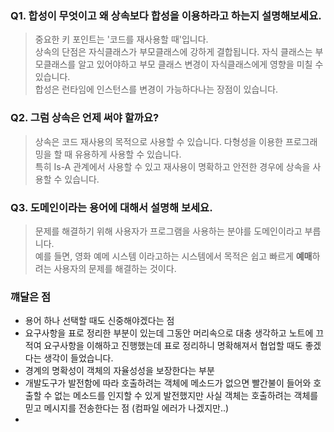 ### Q1. 합성이 무엇이고 왜 상속보다 합성을 이용하라고 하는지 설명해보세요.
> 중요한 키 포인트는 '코드를 재사용할 때'입니다.  
> 상속의 단점은 자식클래스가 부모클래스에 강하게 결합됩니다. 자식 클래스는 부모클래스를 알고 있어야하고 부모 클래스 변경이 자식클래스에게 영향을 미칠 수 있습니다.  
> 합성은 런타임에 인스턴스를 변경이 가능하다나는 장점이 있습니다.  

### Q2. 그럼 상속은 언제 써야 할까요?
> 상속은 코드 재사용의 목적으로 사용할 수 있습니다. 다형성을 이용한 프로그래밍을 할 때 유용하게 사용할 수 있습니다.  
> 특히 Is-A 관계에서 사용할 수 있고 재사용이 명확하고 안전한 경우에 상속을 사용할 수 있습니다.  

### Q3. 도메인이라는 용어에 대해서 설명해 보세요.
> 문제를 해결하기 위해 사용자가 프로그램을 사용하는 분야를 도메인이라고 부릅니다.  
> 예를 들면, 영화 예메 시스템 이라고하는 시스템에서 목적은 쉽고 빠르게 **예매**하려는 사용자의 문제를 해결하는 것이다.

### 꺠달은 점
- 용어 하나 선택할 때도 신중해야겠다는 점  
- 요구사항을 표로 정리한 부분이 있는데 그동안 머리속으로 대충 생각하고 노트에 끄적여 요구사항을 이해하고 진행했는데 표로 정리하니 명확해져서 협업할 때도 좋겠다는 생각이 들었습니다.
- 경계의 명확성이 객체의 자율성성을 보장한다는 부분
- 개발도구가 발전함에 따라 호출하려는 객체에 메소드가 없으면 빨간불이 들어와 호출할 수 없는 메소드를 인지할 수 있게 발전했지만 사실 객체는 호출하려는 객체를 믿고 메시지를 전송한다는 점 (컴파일 에러가 나겠지만..)
- 

